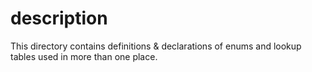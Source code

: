 # description

This directory contains definitions & declarations of enums and lookup tables used in more than one place.
